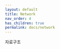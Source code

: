 ```yaml
---
layout: default
title: Network
nav_order: 4
has_children: true
permalink: docs/network
---
```


자료구조